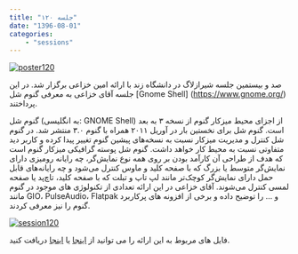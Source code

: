 ```yaml
---
title: "جلسه ۱۲۰"
date: "1396-08-01"
categories:
    - "sessions"
---
```

[![poster120](../../img/poster120.jpg)](../../img/poster120.jpg)

صد و بیستمین جلسه شیرازلاگ در دانشگاه زند با ارائه امین خزاعی برگزار شد. در این جلسه آقای خزاعی به معرفی گنوم شل
 [Gnome Shell] (https://www.gnome.org/) پرداختند. 

گنوم شل (به انگلیسی: GNOME Shell) از اجزای محیط میزکار گنوم از نسخه ۳ به بعد است. گنوم شل برای نخستین بار در آوریل ۲۰۱۱ همراه با گنوم ۳.۰ منتشر شد. در گنوم شل کنترل و مدیریت میزکار نسبت به نسخه‌های پیشین گنوم تغییر پیدا کرده و کاربر دید متفاوتی نسبت به محیط کار خواهد داشت.
گنوم شل پوسته گرافیکی میزکار گنوم است که هدف از طراحی آن کارآمد بودن بر روی همه نوع نمایش‌گر، چه رایانه رومیزی دارای نمایش‌گر متوسط یا بزرگ که با صفحه کلید و ماوس کنترل می‌شود و چه رایانه‌های قابل حمل دارای نمایش‌گر کوچک‌تر مانند لپ تاپ و تبلت که با صفحه کلید، تاچ‌پد یا صفحه لمسی کنترل می‌شوند.
آقای خزاعی در این ارائه تعدادی از تکنولوژی های موجود در گنوم مانند GIO، PulseAudio، Flatpak و ... را توضیح داده و برخی از افزونه های پرکاربرد گنوم را نیز معرفی کردند.

[![session120](../../img/IMGsession120_1.jpg)](../../img/IMGsession120_1.jpg)

فایل های مربوط به این ارائه را می توانید از [اینجا](https://gitlab.com/shirazlug/resources/tree/master/presentations/session_120)
یا [اینجا](https://www.slideshare.net/secret/DfMQWwbgnofLJO)
دریافت کنید.
